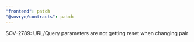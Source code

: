 ```yaml
---
"frontend": patch
"@sovryn/contracts": patch
---
```


SOV-2789: URL/Query parameters are not getting reset when changing pair
